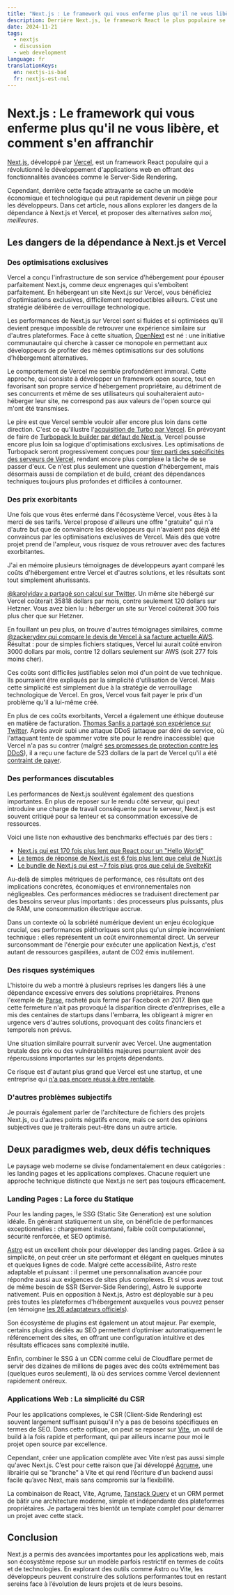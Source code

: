 ```yaml
---
title: "Next.js : Le framework qui vous enferme plus qu'il ne vous libère, et comment s'en affranchir"
description: Derrière Next.js, le framework React le plus populaire se cache un modèle économique et technologique qui peut rapidement devenir un piège pour les développeurs. Dans cet article, nous allons explorer les dangers de la dépendance à Next.js et Vercel, et proposer des alternatives.
date: 2024-11-21
tags:
  - nextjs
  - discussion
  - web development
language: fr
translationKeys:
  en: nextjs-is-bad
  fr: nextjs-est-nul
---
```


# Next.js : Le framework qui vous enferme plus qu'il ne vous libère, et comment s'en affranchir

[Next.js](https://nextjs.org/), développé par [Vercel](https://vercel.com/), est un framework React populaire qui a
révolutionné le développement d'applications web en offrant des
fonctionnalités avancées comme le Server-Side Rendering.

Cependant, derrière cette façade attrayante se cache un modèle économique et
technologique qui peut rapidement devenir un piège pour les développeurs. Dans
cet article, nous allons explorer les dangers de la dépendance à Next.js et
Vercel, et proposer des alternatives *selon moi, meilleures*.

## Les dangers de la dépendance à Next.js et Vercel

### Des optimisations exclusives

Vercel a conçu l'infrastructure de son service d'hébergement pour épouser
parfaitement Next.js, comme deux engrenages qui s'emboîtent parfaitement.
En hébergeant un site Next.js sur Vercel, vous bénéficiez d'optimisations
exclusives, difficilement reproductibles ailleurs. C’est une stratégie
délibérée de verrouillage technologique.

Les performances de Next.js sur Vercel sont si fluides et si optimisées qu’il
devient presque impossible de retrouver une expérience similaire sur d'autres
plateformes. Face à cette situation, [OpenNext](https://opennext.js.org/) est né : une initiative
communautaire qui cherche à casser ce monopole en permettant aux développeurs
de profiter des mêmes optimisations sur des solutions d’hébergement
alternatives.

Le comportement de Vercel me semble profondément immoral. Cette approche,
qui consiste à développer un framework open source, tout en favorisant son
propre service d'hébergement propriétaire, au détriment de ses concurrents
et même de ses utilisateurs qui souhaiteraient auto-héberger leur site,
ne correspond pas aux valeurs de l'open source qui m'ont été transmises.

Le pire est que Vercel semble vouloir aller encore plus loin dans cette
direction. C'est ce qu'illustre l'[acquisition de Turbo par Vercel](https://vercel.com/blog/vercel-acquires-turborepo). En
prévoyant de faire de [Turbopack le builder par défaut de Next.js](https://turbo.build/pack/docs/roadmap#:~:text=Next%2C%20we%20want%20to%20use%20Turbopack%20to%20power%20production%20builds%20with%20Next.js.%20We%20think%20that%20this%20will%20result%20in%20a%20big%20boost%20in%20performance%2C%20especially%20when%20integrated%20with%20remote%20caching.), Vercel pousse
encore plus loin sa logique d'optimisations exclusives. Les optimisations de
Turbopack seront progressivement conçues pour [tirer parti des spécificités des serveurs de Vercel](https://turbo.build/pack/docs/roadmap#remote-caching-and-replication),
rendant encore plus complexe la tâche de se passer d'eux. Ce n'est plus
seulement une question d'hébergement, mais désormais aussi de compilation et de
build, créant des dépendances techniques toujours plus profondes et difficiles
à contourner.

### Des prix exorbitants

Une fois que vous êtes enfermé dans l'écosystème Vercel, vous êtes à la merci
de ses tarifs. Vercel propose d'ailleurs une offre "gratuite" qui n'a d'autre but
que de convaincre les développeurs qui n'avaient pas déjà été convaincus par les
optimisations exclusives de Vercel. Mais dès que votre projet prend de l'ampleur,
vous risquez de vous retrouver avec des factures exorbitantes.

J'ai en mémoire plusieurs témoignages de développeurs ayant comparé les coûts
d'hébergement entre Vercel et d'autres solutions, et les résultats sont tout
simplement ahurissants.

[@karolyidav a partagé son calcul sur Twitter](https://x.com/karolyidav/status/1833138429716050227).
Un même site hébergé sur Vercel coûterait 35818 dollars par mois, contre
seulement 120 dollars sur Hetzner. Vous avez bien lu : héberger un site sur
Vercel coûterait 300 fois plus cher que sur Hetzner.

En fouillant un peu plus, on trouve d'autres témoignages similaires, comme
[@zackerydev qui compare le devis de Vercel à sa facture actuelle AWS](https://x.com/zackerydev/status/1717556827569660378).
Résultat : pour de simples fichiers statiques, Vercel lui aurait coûté environ
3000 dollars par mois, contre 12 dollars seulement sur AWS (soit 277 fois moins
cher).

Ces coûts sont difficiles justifiables selon moi d'un point de vue technique.
Ils pourraient être expliqués par la simplicité d'utilisation de Vercel. Mais
cette simplicité est simplement due à la stratégie de verrouillage
technologique de Vercel. En gros, Vercel vous fait payer le prix d'un problème
qu'il a lui-même créé.

En plus de ces coûts exorbitants, Vercel a également une éthique douteuse en
matière de facturation. [Thomas Sanlis a partagé son expérience sur Twitter](https://x.com/T_Zahil/status/1808764723103416620).
Après avoir subi une attaque DDoS (attaque par déni de service, où l'attaquant
tente de spammer votre site pour le rendre inaccessible) que Vercel n'a pas
su contrer (malgré [ses promesses de protection contre les DDoS](https://vercel.com/docs/security/ddos-mitigation)),
il a reçu une facture de 523 dollars de la part de Vercel qu'il a été [contraint de payer](https://x.com/T_Zahil/status/1819779707442761980).

### Des performances discutables

Les performances de Next.js soulèvent également des questions importantes. En
plus de reposer sur le rendu côté serveur, qui peut introduire une charge de
travail conséquente pour le serveur, Next.js est souvent critiqué pour sa
lenteur et sa consommation excessive de ressources.

Voici une liste non exhaustive des benchmarks effectués par des tiers :

- [Next.js qui est 170 fois plus lent que React pour un "Hello World"](https://x.com/thdxr/status/1777782835249553517)
- [Le temps de réponse de Next.js est 6 fois plus lent que celui de Nuxt.js](https://x.com/icarusgkx/status/1664015769280163840)
- [Le bundle de Next.js qui est ~7 fois plus gros que celui de SvelteKit](https://x.com/khromov/status/1831123411789025365)

Au-delà de simples métriques de performance, ces résultats ont des implications
concrètes, économiques et environnementales non négligeables. Ces performances
médiocres se traduisent directement par des besoins serveur plus importants :
des processeurs plus puissants, plus de RAM, une consommation électrique
accrue.

Dans un contexte où la sobriété numérique devient un enjeu écologique crucial,
ces performances pléthoriques sont plus qu'un simple inconvénient technique :
elles représentent un coût environnemental direct. Un serveur surconsommant de
l'énergie pour exécuter une application Next.js, c'est autant de ressources
gaspillées, autant de CO2 émis inutilement.

### Des risques systémiques

L'histoire du web a montré à plusieurs reprises les dangers liés à une
dépendance excessive envers des solutions propriétaires. Prenons l'exemple
de [Parse](https://en.wikipedia.org/wiki/Parse,_Inc.), racheté puis fermé par
Facebook en 2017. Bien que cette fermeture n'ait pas provoqué la disparition
directe d’entreprises, elle a mis des centaines de startups dans l'embarra, les
obligeant à migrer en urgence vers d'autres solutions, provoquant des coûts
financiers et temporels non prévus.

Une situation similaire pourrait survenir avec Vercel. Une augmentation
brutale des prix ou des vulnérabilités majeures pourraient avoir des
répercussions importantes sur les projets dépendants.

Ce risque est d'autant plus grand que Vercel est une startup, et une entreprise
qui [n'a pas encore réussi à être rentable](https://research.contrary.com/company/vercel#:~:text=However%2C%20a%20former%20Vercel%20employee%20reported%20neither%20Vercel%20nor%20Netlify%20had%20achieved%20profitability%20as%20of%202023).

### D'autres problèmes subjectifs

Je pourrais également parler de l'architecture de fichiers des projets Next.js,
ou d'autres points négatifs encore, mais ce sont des opinions subjectives que
je traiterais peut-être dans un autre article.

## Deux paradigmes web, deux défis techniques

Le paysage web moderne se divise fondamentalement en deux catégories : les
landing pages et les applications complexes. Chacune requiert une approche
technique distincte que Next.js ne sert pas toujours efficacement.

### Landing Pages : La force du Statique

Pour les landing pages, le SSG (Static Site Generation) est une solution
idéale. En générant statiquement un site, on bénéficie de performances
exceptionnelles : chargement instantané, faible coût computationnel,
sécurité renforcée, et SEO optimisé.

[Astro](https://astro.build/) est un excellent choix pour développer des landing pages.
Grâce à sa simplicité, on peut créer un site performant et élégant en quelques
minutes et quelques lignes de code. Malgré cette accessibilité, Astro reste
adaptable et puissant : il permet une personnalisation avancée pour répondre
aussi aux exigences de sites plus complexes. Et si vous avez tout de même
besoin de SSR (Server-Side Rendering), Astro le supporte nativement. Puis en
opposition à Next.js, Astro est déployable sur à peu près toutes les
plateformes d'hébergement auxquelles vous pouvez penser (en témoigne [les 26
adaptateurs officiels](https://docs.astro.build/en/guides/deploy/)).

Son écosystème de plugins est également un atout majeur. Par exemple, certains
plugins dédiés au SEO permettent d’optimiser automatiquement le référencement
des sites, en offrant une configuration intuitive et des résultats efficaces
sans complexité inutile.

Enfin, combiner le SSG à un CDN comme celui de Cloudflare permet de servir des
dizaines de millions de pages avec des coûts extrêmement bas (quelques euros
seulement), là où des services comme Vercel deviennent rapidement onéreux.

### Applications Web : La simplicité du CSR

Pour les applications complexes, le CSR (Client-Side Rendering) est souvent
largement suffisant puisqu'il n'y a pas de besoins spécifiques en termes de
SEO. Dans cette optique, on peut se reposer sur [Vite](https://vite.dev/), un outil de build à la
fois rapide et performant, qui par ailleurs incarne pour moi le projet open
source par excellence.

Cependant, créer une application complète avec Vite n’est pas aussi simple
qu'avec Next.js. C’est pour cette raison que j’ai développé [Agrume](https://agrume.js.org/),
une librairie qui se "branche" à Vite et qui rend l’écriture d’un backend aussi
facile qu’avec Next, mais sans compromis sur la flexibilité.

La combinaison de React, Vite, Agrume, [Tanstack Query](https://tanstack.com/query/) et un ORM permet de
bâtir une architecture moderne, simple et indépendante des plateformes
propriétaires. Je partagerai très bientôt un template complet pour démarrer un projet
avec cette stack.

## Conclusion

Next.js a permis des avancées importantes pour les applications web, mais
son écosystème repose sur un modèle parfois restrictif en termes de coûts
et de technologies. En explorant des outils comme Astro ou Vite, les
développeurs peuvent construire des solutions performantes tout en restant
sereins face à l’évolution de leurs projets et de leurs besoins.
